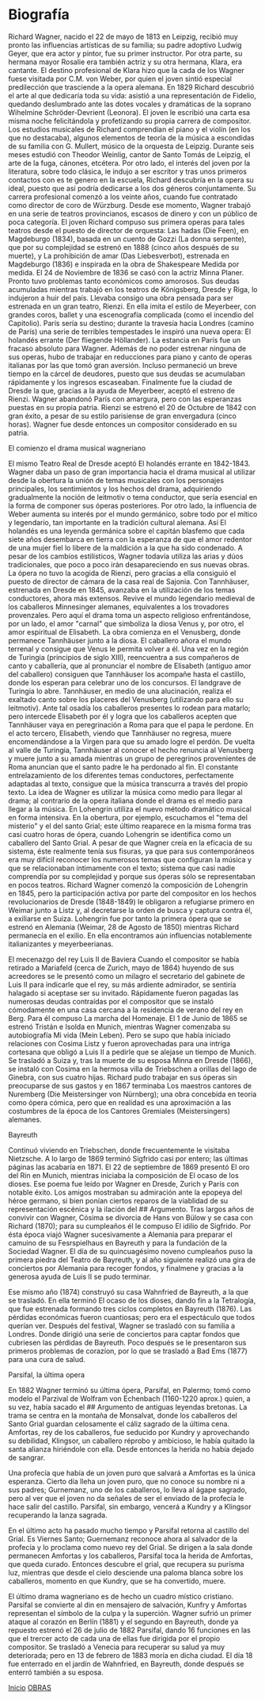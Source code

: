 
# **Biografía**

Richard Wagner, nacido el 22 de mayo de 1813 en Leipzig, recibió muy pronto las influencias artísticas de su familia; su padre adoptivo Ludwig Geyer, que era actor y pintor, fue su primer instructor. Por otra parte, su hermana mayor Rosalie era también actriz y su otra hermana, Klara, era cantante. El destino profesional de Klara hizo que la cada de los Wagner fuese visitada por C.M. von Weber, por quien el joven sintió especial predilección que trasciende a la opera alemana.
En 1829 Richard descubrió el arte al que dedicaría toda su vida: asistió a una representación de Fidelio, quedando deslumbrado ante las dotes vocales y dramáticas de la soprano Wihelmine Schröder-Devrient (Leonora). El joven le escribió una carta esa misma noche felicitándola y profetizando su propia carrera de compositor.
Los estudios musicales de Richard comprendían el piano y el violín (en los que no destacaba), algunos elementos de teoría de la música a escondidas de su familia con G. Mullert, músico de la orquesta de Leipzig. Durante seis meses estudió con Theodor Weinlig, cantor de Santo Tomás de Leipzig, el arte de la fuga, cánones, etcétera.
Por otro lado, el interés del joven por la literatura, sobre todo clásica, le indujo a ser escritor y tras unos primeros contactos con es te genero en la escuela, Richard descubría en la opera su ideal, puesto que así podría dedicarse a los dos géneros conjuntamente.
Su carrera profesional comenzó a los veinte años, cuando fue contratado como director de coro de Würzburg. Desde ese momento, Wagner trabajó en una serie de teatros provincianos, escasos de dinero y con un público de poca categoría. El joven Richard compuso sus primera operas para tales teatros desde el puesto de director de orquesta: Las hadas (Die Feen), en Magdeburgo (1834), basada en un cuento de Gozzi (La donna serpente), que por su complejidad se estrenó en 1888 (cinco años después de su muerte), y La prohibición de amar (Das Liebesverbot), estrenada en Magdeburgo (1836) e inspirada en la obra de Shakespeare Medida por medida.
El 24 de Noviembre de 1836 se casó con la actriz Minna Planer. Pronto tuvo problemas tanto económicos como amorosos. Sus deudas acumuladas mientras trabajó en los teatros de Königsberg, Dresde y Riga, lo indujeron a huir del país.
Llevaba consigo una obra pensada para ser estrenada en un gran teatro, Rienzi. En ella imita el estilo de Meyerbeer, con grandes coros, ballet y una escenografía complicada (como el incendio del Capitolio). París sería su destino; durante la travesía hacia Londres (camino de París) una serie de terribles tempestades le inspiró una nueva opera: El holandés errante (Der fliegende Höllander).
La estancia en París fue un fracaso absoluto para Wagner. Además de no poder estrenar ninguna de sus operas, hubo de trabajar en reducciones para piano y canto de operas italianas por las que tomó gran aversión.
Incluso permaneció un breve tiempo en la cárcel de deudores, puesto que sus deudas se acumulaban rápidamente y los ingresos escaseaban. Finalmente fue la ciudad de Dresde la que, gracias a la ayuda de Meyerbeer, aceptó el estreno de Rienzi. Wagner abandonó París con amargura, pero con las esperanzas puestas en su propia patria.
Rienzi se estrenó el 20 de Octubre de 1842 con gran éxito, a pesar de su estilo parisiense de gran envergadura (cinco horas). Wagner fue desde entonces un compositor considerado en su patria.

El comienzo el drama musical wagneriano

El mismo Teatro Real de Dresde aceptó El holandés errante en 1842-1843. Wagner daba un paso de gran importancia hacia el drama musical al utilizar desde la obertura la unión de temas musicales con los personajes principales, los sentimientos y los hechos del drama, adquiriendo gradualmente la noción de leitmotiv o tema conductor, que sería esencial en la forma de componer sus óperas posteriores. Por otro lado, la influencia de Weber aumenta su interés por el mundo germánico, sobre todo por el mítico y legendario, tan importante en la tradición cultural alemana.
Así El holandés es una leyenda germánica sobre el capitán blasfemo que cada siete años desembarca en tierra con la esperanza de que el amor redentor de una mujer fiel lo libere de la maldición a la que ha sido condenado.
A pesar de los cambios estilísticos, Wagner todavía utiliza las arias y dúos tradicionales, que poco a poco irán desapareciendo en sus nuevas obras. La ópera no tuvo la acogida de Rienzi, pero gracias a ella consiguió el puesto de director de cámara de la casa real de Sajonia.
Con Tannhäuser, estrenada en Dresde en 1845, avanzaba en la utilización de los temas conductores, ahora más extensos. Revive el mundo legendario medieval de los caballeros Minnesinger alemanes, equivalentes a los trovadores provenzales. Pero aquí el drama toma un aspecto religioso enfrentándose, por un lado, el amor "carnal" que simboliza la diosa Venus y, por otro, el amor espiritual de Elisabeth.
La obra comienza en el Venusberg, donde permanece Tannhäuser junto a la diosa. El caballero añora el mundo terrenal y consigue que Venus le permita volver a él. Una vez en la región de Turingia (principios de siglo XIII), reencuentra a sus compañeros de canto y caballería, que al pronunciar el nombre de Elisabeth (antiguo amor del caballero) consiguen que Tannhäuser los acompañe hasta el castillo, donde los esperan para celebrar uno de los concursos.
El landgrave de Turingia lo abre. Tannhäuser, en medio de una alucinación, realiza el exaltado canto sobre los placeres del Venusberg (utilizando para ello su leitmotiv). Ante tal osadía los caballeros presentes lo rodean para matarlo; pero intercede Elisabeth por él y logra que los caballeros acepten que Tannhäuser vaya en peregrinación a Roma para que el papa le perdone. En el acto tercero, Elisabeth, viendo que Tannhäuser no regresa, muere encomendándose a la Virgen para que su amado logre el perdón. De vuelta al valle de Turingia, Tannhäuser al conocer el hecho renuncia al Venusberg y muere junto a su amada mientras un grupo de peregrinos provenientes de Roma anuncian que el santo padre le ha perdonado al fin.
El constante entrelazamiento de los diferentes temas conductores, perfectamente adaptadas al texto, consigue que la música transcurra a través del propio texto. La idea de Wagner es utilizar la música como medio para llegar al drama; al contrario de la opera italiana donde el drama es el medio para llegar a la música.
En Lohengrin utiliza el nuevo método dramático musical en forma intensiva. En la obertura, por ejemplo, escuchamos el "tema del misterio" y el del santo Grial; este último reaparece en la misma forma tras casi cuatro horas de ópera, cuando Lohengrin se identifica como un caballero del Santo Grial.
A pesar de que Wagner creía en la eficacia de su sistema, éste realmente tenía sus fisuras, ya que para sus contemporáneos era muy difícil reconocer los numerosos temas que configuran la música y que se relacionaban íntimamente con el texto; sistema que casi nadie comprendía por su complejidad y porque sus óperas sólo se representaban en pocos teatros.
Richard Wagner comenzó la composición de Lohengrin en 1845, pero la participación activa por parte del compositor en los hechos revolucionarios de Dresde (1848-1849) le obligaron a refugiarse primero en Weimar junto a Listz y, al decretarse la orden de busca y captura contra él, a exiliarse en Suiza.
Lohengrin fue por tanto la primera ópera que se estrenó en Alemania (Weimar, 28 de Agosto de 1850) mientras Richard permanecía en el exilio. En ella encontramos aún influencias notablemente italianizantes y meyerbeerianas.

El mecenazgo del rey Luis II de Baviera
Cuando el compositor se había retirado a Mariafeld (cerca de Zurich, mayo de 1864) huyendo de sus acreedores se le presentó como un milagro el secretario del gabinete de Luis II para indicarle que el rey, su más ardiente admirador, se sentiría halagado si aceptase ser su invitado. Rápidamente fueron pagadas las numerosas deudas contraídas por el compositor que se instaló cómodamente en una casa cercana a la residencia de verano del rey en Berg. Para él compuso La marcha del Homenaje.
El 1 de Junio de 1865 se estrenó Tristán e Isolda en Munich, mientras Wagner comenzaba su autobiografía Mi vida (Mein Leben). Pero se supo que había iniciado relaciones con Cosima Listz y fueron aprovechadas para una intriga cortesana que obligó a Luis II a pedirle que se alejase un tiempo de Munich. Se trasladó a Suiza y, tras la muerte de su esposa Minna en Dresde (1866), se instaló con Cosima en la hermosa villa de Triebschen a orillas del lago de Ginebra, con sus cuatro hijas.
Richard pudo trabajar en sus óperas sin preocuparse de sus gastos y en 1867 terminaba Los maestros cantores de Nuremberg (Die Meistersinger von Nürnberg); una obra concebida en teoría como ópera cómica, pero que en realidad es una aproximación a las costumbres de la época de los Cantores Gremiales (Meistersingers) alemanes.

Bayreuth

Continuó viviendo en Triebschen, donde frecuentemente le visitaba Nietzsche. A lo largo de 1869 terminó Sigfrido casi por entero; las últimas páginas las acabaría en 1871. El 22 de septiembre de 1869 presentó El oro del Rin en Munich, mientras iniciaba la composición de El ocaso de los dioses. Ese poema fue leído por Wagner en Dresde, Zurich y París con notable éxito. Los amigos mostraban su admiración ante la epopeya del héroe germano, si bien ponían ciertos reparos de la viablidad de su representación escénica y la ilación del ## Argumento. Tras largos años de convivir con Wagner, Cósima se divorcia de Hans von Bülow y se casa con Richard (1870); para su cumpleaños él le compuso El idilio de Sigfrido. Por ésta época viajó Wagner sucesivamente a Alemania para preparar el camuino de su Fesrspielhaus en Bayreuth y para la fundación de la Sociedad Wagner. El día de su quincuagésimo noveno cumpleaños puso la primera piedra del Teatro de Bayreuth, y al año siguiente realizó una gira de conciertos por Alemania para recoger fondos, y finalmene y gracias a la generosa ayuda de Luis II se pudo terminar.

Ese mismo año (1874) construyó su casa Wahnfried de Bayreuth, a la que se trasladó. En ella terminó El ocaso de los dioses, dando fin a la Tetralogía, que fue estrenada formando tres ciclos completos en Bayreuth (1876). Las pérdidas económicas fueron cuantiosas; pero era el espectáculo que todos querían ver. Después del festival, Wagner se trasladó con su familia a Londres. Donde dirigió una serie de conciertos para captar fondos que cubriesen las pérdidas de Bayreuth. Poco después se le presentaron sus primeros problemas de corazíon, por lo que se trasladó a Bad Ems (1877) para una cura de salud.


Parsifal, la última opera

En 1882 Wagner terminó su última ópera, Parsifal, en Palermo; tomó como modelo el Parzival de Wolfram von Echenbach (1160-1220 aprox.) quien, a su vez, había sacado el ## Argumento de antiguas leyendas bretonas. La trama se centra en la montaña de Monsalvat, donde los caballeros del Santo Grial guardan celosamente el cáliz sagrado de la última cena. Amfortas, rey de los caballeros, fue seducido por Kundry y aprovechando su debilidad, Klingsor, un caballero réprobo y ambicioso, le había quitado la santa alianza hiriéndole con ella. Desde entonces la herida no había dejado de sangrar.

Una profecía que había de un joven puro que salvará a Amfortas es la única esperanza. Cierto día lleha un joven puro, que no conoce su nombre ni a sus padres; Gurnemanz, uno de los caballeros, lo lleva al ágape sagrado, pero al ver que el joven no da señales de ser el enviado de la profecía le hace salir del castillo. Parsifal, sin embargo, vencerá a Kundry y a Klingsor recuperando la lanza sagrada.

En el último acto ha pasado mucho tiempo y Parsifal retorna al castillo del Grial. Es Viernes Santo; Guernemanz reconoce ahora al salvador de la profecía y lo proclama como nuevo rey del Grial. Se dirigen a la sala donde permanecen Amfortas y los caballeros, Parsifal toca la herida de Amfortas, que queda curado. Entonces descubre el grial, que recupera su purísma luz, mientras que desde el cielo desciende una paloma blanca sobre los caballeros, momento en que Kundry, que se ha convertido, muere.

El último drama wagneriano es de hecho un cuadro místico cristiano. Parsifal se convierte al din en mensajero de salvación, Kunfry y Amfortas representan el símbolo de la culpa y la superción.
Wagner sufrió un primer ataque al corazón en Berlín (1881) y el segundo en Bayreuth, donde ya repuesto estrenó el 26 de julio de 1882 Parsifal, dando 16 funciones en las que el trercer acto de cada una de ellas fue dirigida por el propio compositor. Se trasladó a Venecia para recuperar su salud ya muy deteriorada; pero en 13 de febrero de 1883 moría en dicha ciudad. El día 18 fue enterrado en el jardín de Wahnfried, en Bayreuth, donde después se enterró también a su esposa.



[Inicio](README.md)  [OBRAS](obras.md)